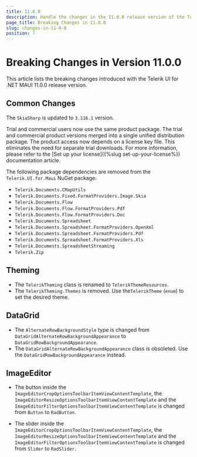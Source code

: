 ```yaml
---
title: 11.0.0
description: Handle the changes in the 11.0.0 release version of the Telerik UI for .NET MAUI components.
page_title: Breaking Changes in 11.0.0
slug: changes-in-11-0-0
position: 7
---
```


# Breaking Changes in Version 11.0.0

This article lists the breaking changes introduced with the Telerik UI for .NET MAUI 11.0.0 release version.

## Common Changes

The `SkiaSharp` is updated to `3.116.1` version.

Trial and commercial users now use the same product package. The trial and commercial product versions merged into a single unified distribution package. The product access now depends on a license key file. This eliminates the need for separate trial downloads. For more information, please refer to the [Set up your license]({%slug set-up-your-license%}) documentation article.

The following package dependencies are removed from the `Telerik.UI.for.Maui` NuGet package: 

* `Telerik.Documents.CMapUtils`
* `Telerik.Documents.Fixed.FormatProviders.Image.Skia`
* `Telerik.Documents.Flow`
* `Telerik.Documents.Flow.FormatProviders.Pdf`
* `Telerik.Documents.Flow.FormatProviders.Doc`
* `Telerik.Documents.Spreadsheet`
* `Telerik.Documents.Spreadsheet.FormatProviders.OpenXml`
* `Telerik.Documents.Spreadsheet.FormatProviders.Pdf`
* `Telerik.Documents.Spreadsheet.FormatProviders.Xls`
* `Telerik.Documents.SpreadsheetStreaming`
* `Telerik.Zip`

## Theming

* The `TelerikTheming` class is renamed to `TelerikThemeResources`.
* The `TelerikTheming.Themes` is removed. Use the`TelerikTheme` (`enum`) to set the desired theme.

## DataGrid

* The `AlternateRowBackgroundStyle` type is changed from `DataGridAlternateRowBackgroundAppearance` to `DataGridRowBackgroundAppearance`.
* The `DataGridAlternateRowBackgroundAppearance` class is obsoleted. Use the `DataGridRowBackgroundAppearance` instead.

## ImageEditor

* The button inside the `ImageEditorCropOptionsToolbarItemViewContentTemplate`, the `ImageEditorResizeOptionsToolbarItemViewContentTemplate` and the `ImageEditorFilterOptionsToolbarItemViewContentTemplate` is changed from `Button` to `RadButton`.

* The slider inside the `ImageEditorCropOptionsToolbarItemViewContentTemplate`, the `ImageEditorResizeOptionsToolbarItemViewContentTemplate` and the `ImageEditorFilterOptionsToolbarItemViewContentTemplate` is changed from `Slider` to `RadSlider`.